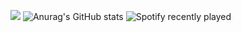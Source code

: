 ![](https://komarev.com/ghpvc/?username=YannS92&color=blueviolet&style=for-the-badge)
![Anurag's GitHub stats](https://github-readme-stats.vercel.app/api?username=YannS92&count_private=true&show_icons=true&theme=tokyonight)
![Spotify recently played](https://spotify-recently-played-readme.vercel.app/api?user=11145584120)
